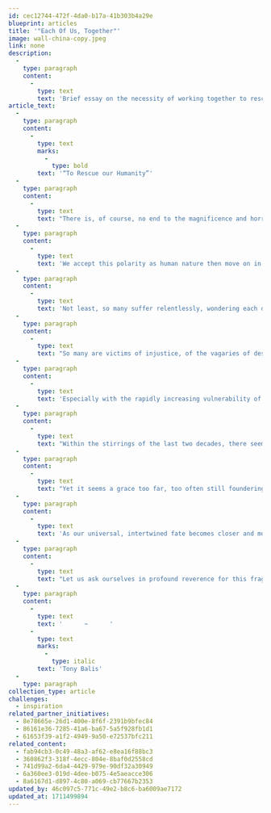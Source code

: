 ```yaml
---
id: cec12744-472f-4da0-b17a-41b303b4a29e
blueprint: articles
title: '"Each Of Us, Together"'
image: wall-china-copy.jpeg
link: none
description:
  -
    type: paragraph
    content:
      -
        type: text
        text: 'Brief essay on the necessity of working together to rescue humanity.'
article_text:
  -
    type: paragraph
    content:
      -
        type: text
        marks:
          -
            type: bold
        text: '“To Rescue our Humanity”'
  -
    type: paragraph
    content:
      -
        type: text
        text: "There is, of course, no end to the magnificence and horror in the human drama. Across the continents, humanity rises to every challenge, sinks to any depth. We bless nature’s miracles yet destroy at will.\_"
  -
    type: paragraph
    content:
      -
        type: text
        text: 'We accept this polarity as human nature then move on in our ‘glassy essence’. All the while our righteousness lords over other life; yet we beseech gods for mercy. Our anger flares to violence; yet we demand justice. We covet ceaselessly, give generously. '
  -
    type: paragraph
    content:
      -
        type: text
        text: 'Not least, so many suffer relentlessly, wondering each day at living another. So many are refugees from disaster or violence, escaping under unfamiliar skies to avoid closer death, grasping what is left  –  their child, ragged clothes, a pot, a photograph, a blanket. '
  -
    type: paragraph
    content:
      -
        type: text
        text: "So many are victims of injustice, of the vagaries of despotism or ill luck, unable to bring their wisps of\_hope to legal or social recourse. "
  -
    type: paragraph
    content:
      -
        type: text
        text: 'Especially with the rapidly increasing vulnerability of life on Earth, how do we come to terms with this ‘marble and mud’ of our existence? How do we resurrect our humanity?'
  -
    type: paragraph
    content:
      -
        type: text
        text: "Within the stirrings of the last two decades, there seemed a new grace born upon this world, a clearer understanding that our living – this heavenly breath of existence – must embrace an inherent responsibility for each of us towards the lives of\_all sentient beings.\_"
  -
    type: paragraph
    content:
      -
        type: text
        text: "Yet it seems a grace too far, too often still foundering on the greed and selfishness and myopia of the few, not raising the hopes and prospects of the many.\_"
  -
    type: paragraph
    content:
      -
        type: text
        text: 'As our universal, intertwined fate becomes closer and more commanding  --  endlessly examined in our journals and debating chambers, in our barber shops and coffee houses  --  may leaders from all communities and nations again tilt world towards the side of the angels, finding new ways to tackle together war, poverty, famine, injustice and disease. '
  -
    type: paragraph
    content:
      -
        type: text
        text: "Let us ask ourselves in profound reverence for this fragile,  transcendent web of live gifted to us by the gods, “How deeply do I care about our common future? How can I help make a positive\_difference?”"
  -
    type: paragraph
    content:
      -
        type: text
        text: '      ~      '
      -
        type: text
        marks:
          -
            type: italic
        text: 'Tony Balis'
  -
    type: paragraph
collection_type: article
challenges:
  - inspiration
related_partner_initiatives:
  - 8e78665e-26d1-400e-8f6f-2391b9bfec84
  - 86161e36-7285-41a6-ba67-5a5f928fb1d1
  - 61653f39-a1f2-4949-9a50-e72537bfc211
related_content:
  - fab94cb3-0c49-48a3-af62-e8ea16f88bc3
  - 360862f3-318f-4ecc-804e-8baf0d2558cd
  - 741d99a2-6da4-4429-979e-90df32a30949
  - 6a360ee3-019d-4dee-b075-4e5aeacce306
  - 8a6167d1-d897-4c80-a069-cb77667b2353
updated_by: 46c097c5-771c-49e2-b8c6-ba6009ae7172
updated_at: 1711499894
---
```

